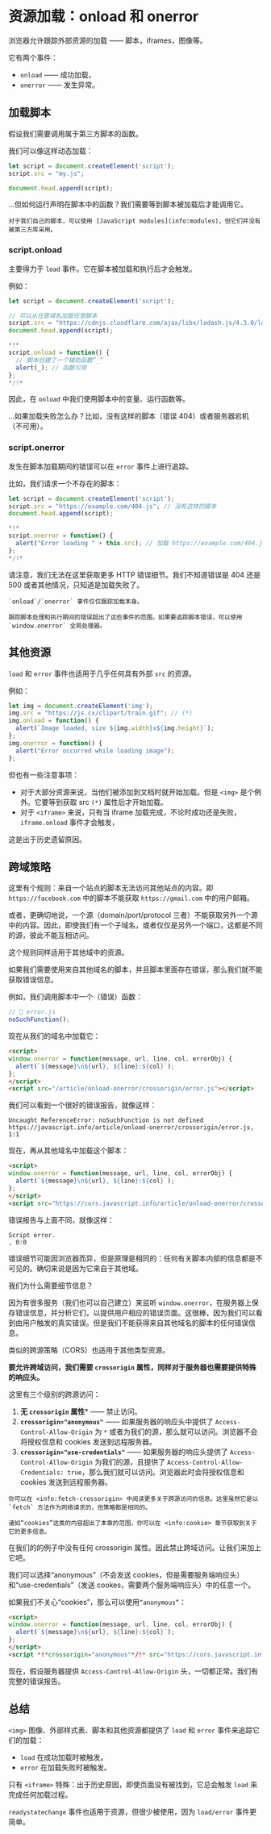 # 资源加载：onload 和 onerror

浏览器允许跟踪外部资源的加载 —— 脚本，iframes，图像等。

它有两个事件：

- `onload` —— 成功加载，
- `onerror` —— 发生异常。

## 加载脚本

假设我们需要调用属于第三方脚本的函数。

我们可以像这样动态加载：

```js
let script = document.createElement('script');
script.src = "my.js";

document.head.append(script);
```

...但如何运行声明在脚本中的函数？我们需要等到脚本被加载后才能调用它。

```smart
对于我们自己的脚本，可以使用 [JavaScript modules](info:modules)，但它们并没有被第三方库采用。
```

### script.onload

主要得力于 `load` 事件。它在脚本被加载和执行后才会触发。

例如：

```js run untrusted
let script = document.createElement('script');

// 可以从任意域名加载任意脚本
script.src = "https://cdnjs.cloudflare.com/ajax/libs/lodash.js/4.3.0/lodash.js"
document.head.append(script);

*!*
script.onload = function() {
  // 脚本创建了一个辅助函数“_”
  alert(_); // 函数可用
};
*/!*
```

因此，在 `onload` 中我们使用脚本中的变量、运行函数等。

...如果加载失败怎么办？比如，没有这样的脚本（错误 404）或者服务器宕机（不可用）。

### script.onerror

发生在脚本加载期间的错误可以在 `error` 事件上进行追踪。

比如，我们请求一个不存在的脚本：

```js run
let script = document.createElement('script');
script.src = "https://example.com/404.js"; // 没有这样的脚本
document.head.append(script);

*!*
script.onerror = function() {
  alert("Error loading " + this.src); // 加载 https://example.com/404.js 发生错误
};
*/!*
```

请注意，我们无法在这里获取更多 HTTP 错误细节。我们不知道错误是 404 还是 500 或者其他情况，只知道是加载失败了。

```warn
`onload`/`onerror` 事件仅仅跟踪加载本身。

跟踪脚本处理和执行期间的错误超出了这些事件的范围。如果要追踪脚本错误，可以使用 `window.onerror` 全局处理器。
```

## 其他资源

`load` 和 `error` 事件也适用于几乎任何具有外部 `src` 的资源。

例如：

```js run
let img = document.createElement('img');
img.src = "https://js.cx/clipart/train.gif"; // (*)
img.onload = function() {
  alert(`Image loaded, size ${img.width}x${img.height}`);
};
img.onerror = function() {
  alert("Error occurred while loading image");
};
```

但也有一些注意事项：

- 对于大部分资源来说，当他们被添加到文档时就开始加载。但是 `<img>` 是个例外。它要等到获取 src `(*)` 属性后才开始加载。
- 对于 `<iframe>` 来说，只有当 iframe 加载完成，不论时成功还是失败，`iframe.onload` 事件才会触发，

这是出于历史遗留原因。

## 跨域策略

这里有个规则：来自一个站点的脚本无法访问其他站点的内容。即 `https://facebook.com` 中的脚本不能获取 `https://gmail.com` 中的用户邮箱。

或者，更确切地说，一个源（domain/port/protocol 三者）不能获取另外一个源中的内容。因此，即使我们有一个子域名，或者仅仅是另外一个端口，这都是不同的源，彼此不能互相访问。

这个规则同样适用于其他域中的资源。

如果我们需要使用来自其他域名的脚本，并且脚本里面存在错误，那么我们就不能获取错误信息。


例如，我们调用脚本中一个（错误）函数：
```js
// 📁 error.js
noSuchFunction();
```

现在从我们的域名中加载它：

```html run height=0
<script>
window.onerror = function(message, url, line, col, errorObj) {
  alert(`${message}\n${url}, ${line}:${col}`);
};
</script>
<script src="/article/onload-onerror/crossorigin/error.js"></script>
```

我们可以看到一个很好的错误报告，就像这样：

```
Uncaught ReferenceError: noSuchFunction is not defined
https://javascript.info/article/onload-onerror/crossorigin/error.js, 1:1
```

现在，再从其他域名中加载这个脚本：

```html run height=0
<script>
window.onerror = function(message, url, line, col, errorObj) {
  alert(`${message}\n${url}, ${line}:${col}`);
};
</script>
<script src="https://cors.javascript.info/article/onload-onerror/crossorigin/error.js"></script>
```

错误报告与上面不同，就像这样：

```
Script error.
, 0:0
```

错误细节可能因浏览器而异，但是原理是相同的：任何有关脚本内部的信息都是不可见的。确切来说是因为它来自于其他域。

我们为什么需要细节信息？

因为有很多服务（我们也可以自己建立）来监听 `window.onerror`，在服务器上保存错误信息，并分析它们，以提供用户相应的错误页面。这很棒，因为我们可以看到由用户触发的真实错误。但是我们不能获得来自其他域名的脚本的任何错误信息。

类似的跨源策略（CORS）也适用于其他类型资源。

**要允许跨域访问，我们需要 `crossorigin` 属性，同样对于服务器也需要提供特殊的响应头。**

这里有三个级别的跨源访问：

1. **无 `crossorigin` 属性*** —— 禁止访问。
2. **`crossorigin="anonymous"`** —— 如果服务器的响应头中提供了 `Access-Control-Allow-Origin` 为 `*` 或者为我们的源，那么就可以访问。浏览器不会将授权信息和 cookies 发送到远程服务器。
3. **`crossorigin="use-credentials"`** —— 如果服务器的响应头提供了 `Access-Control-Allow-Origin` 为我们的源，且提供了 `Access-Control-Allow-Credentials: true`，那么我们就可以访问。浏览器此时会将授权信息和 cookies 发送到远程服务器。

```smart
你可以在 <info:fetch-crossorigin> 中阅读更多关于跨源访问的信息。这里虽然它是以 `fetch` 方法作为网络请求的，但策略都是相同的。

诸如“cookies”这类的内容超出了本章的范围，你可以在 <info:cookie> 章节获取到关于它的更多信息。
```

在我们的的例子中没有任何 crossorigin 属性。因此禁止跨域访问。让我们来加上它吧。

我们可以选择“anonymous”（不会发送 cookies，但是需要服务端响应头）和“use-credentials”（发送 cookes，需要两个服务端响应头）中的任意一个。

如果我们不关心“cookies”，那么可以使用`“anonymous”`：

```html run height=0
<script>
window.onerror = function(message, url, line, col, errorObj) {
  alert(`${message}\n${url}, ${line}:${col}`);
};
</script>
<script *!*crossorigin="anonymous"*/!* src="https://cors.javascript.info/article/onload-onerror/crossorigin/error.js"></script>
```

现在，假设服务器提供 `Access-Control-Allow-Origin` 头，一切都正常。我们有完整的错误报告。

## 总结

`<img>` 图像、外部样式表、脚本和其他资源都提供了 `load` 和 `error` 事件来追踪它们的加载：

- `load` 在成功加载时被触发。
- `error` 在加载失败时被触发。

只有 `<iframe>` 特殊：出于历史原因，即使页面没有被找到，它总会触发 `load` 来完成任何加载过程。

`readystatechange` 事件也适用于资源，但很少被使用，因为 `load/error` 事件更简单。
